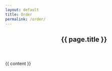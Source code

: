 ```yaml
---
layout: default
title: Order
permalink: /order/
---
```

<article class="container mx-auto px-2 mt2 mb4">
  <header>
    <h1 class="h0 py-4 mt-3">{{ page.title }}</h1>
  </header>
  <div class="col-4 sm-width-full border-top-thin">
  </div>
  <div class="prose mb-4 py-4">
    {{ content }}
  </div>
</article>
